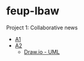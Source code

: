 # feup-lbaw

Project 1: Collaborative news

 * [A1](https://hackmd.io/KwZmCYCNIU3BaAhuAxseAWDAOA7PATlwAZjMBGAE2xEgDNKCnIg=)
 * [A2](https://hackmd.io/EwZgHGBmBsCmAmBaaAGaBDRAWLrECMBjAdn0XjC2IE551hQBWQoA)
   * [Draw.io - UML](https://drive.google.com/file/d/1RbeVcvceN2HiQ2DTxCBYkqPjyCdliFPy/view?usp=sharing)
